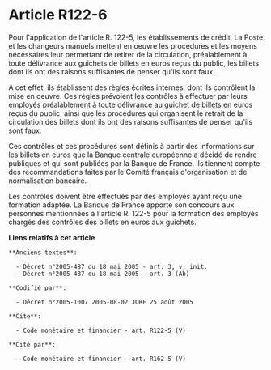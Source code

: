 # Article R122-6

Pour l'application de l'article R. 122-5, les établissements de crédit, La Poste et les changeurs manuels mettent en oeuvre
les procédures et les moyens nécessaires leur permettant de retirer de la circulation, préalablement à toute délivrance aux
guichets de billets en euros reçus du public, les billets dont ils ont des raisons suffisantes de penser qu'ils sont faux.

A cet effet, ils établissent des règles écrites internes, dont ils contrôlent la mise en oeuvre. Ces règles prévoient les
contrôles à effectuer par leurs employés préalablement à toute délivrance au guichet de billets en euros reçus du public,
ainsi que les procédures qui organisent le retrait de la circulation des billets dont ils ont des raisons suffisantes de
penser qu'ils sont faux.

Ces contrôles et ces procédures sont définis à partir des informations sur les billets en euros que la Banque centrale
européenne a décidé de rendre publiques et qui sont publiées par la Banque de France. Ils tiennent compte des recommandations
faites par le Comité français d'organisation et de normalisation bancaire.

Les contrôles doivent être effectués par des employés ayant reçu une formation adaptée. La Banque de France apporte son
concours aux personnes mentionnées à l'article R. 122-5 pour la formation des employés chargés des contrôles des billets en
euros aux guichets.

**Liens relatifs à cet article**

	**Anciens textes**:

	  - Décret n°2005-487 du 18 mai 2005 - art. 3, v. init.
	  - Décret n°2005-487 du 18 mai 2005 - art. 3 (Ab)

	**Codifié par**:

	  - Décret n°2005-1007 2005-08-02 JORF 25 août 2005

	**Cite**:

	  - Code monétaire et financier - art. R122-5 (V)

	**Cité par**:

	  - Code monétaire et financier - art. R162-5 (V)
